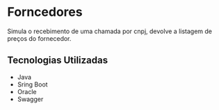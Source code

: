    
# Forncedores

Simula o recebimento de uma chamada por cnpj, devolve a listagem de preços do fornecedor.

## Tecnologias Utilizadas

- Java
- Sring Boot
- Oracle
- Swagger


